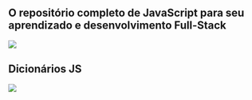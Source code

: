 ## O repositório completo de JavaScript para seu aprendizado e desenvolvimento Full-Stack

<img src="https://miro.medium.com/max/3200/1*OF0xEMkWBv-69zvmNs6RDQ.gif"/><br>

## Dicionários JS
<img src="https://getflywheel.com/layout/wp-content/uploads/2019/02/The_Best_Java_Script_Libraries_1800x500-1-1280x356.jpg"/>

